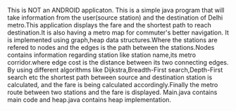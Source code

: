 This is NOT an ANDROID applicaton.
This is a simple java program that will take information from the user(source station) and the destination of Delhi metro.This application displays the fare and the shortest path to reach destination.It is also having a metro map for commuter's better navigation.
It is implemented using graph,heap data structures.Where the stations are refered to nodes and the edges is the path between the stations.Nodes contains information regarding station like station name,its metro corridor.where edge cost is the distance between its two connecting edges.
By using different algorithms like Dijkstra,Breadth-First search,Depth-First search etc the shortest path between source and destination station is calculated, and the fare is being calculated accordingly.Finally the metro route between two stations and the fare is displayed.
Main.java contains main code and heap.java contains heap implementation.
